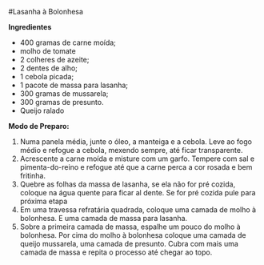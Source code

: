 #Lasanha à Bolonhesa

**Ingredientes**

- 400 gramas de carne moída;
- molho de tomate
- 2 colheres de azeite;
- 2 dentes de alho;
- 1 cebola picada;
- 1 pacote de massa para lasanha;
- 300 gramas de mussarela;
- 300 gramas de presunto.
- Queijo ralado

**Modo de Preparo:**

1. Numa panela média, junte o óleo, a manteiga e a cebola. Leve ao fogo médio e refogue a cebola, mexendo sempre, até ficar transparente.
2. Acrescente a carne moída e misture com um garfo. Tempere com sal e pimenta-do-reino e refogue até que a carne perca a cor rosada e bem fritinha.
3. Quebre as folhas da massa de lasanha, se ela não for pré cozida, coloque na água quente para ficar al dente. Se for pré cozida pule para próxima etapa
4. Em uma travessa refratária quadrada, coloque  uma camada de molho à bolonhesa. E uma camada de massa para lasanha.
5. Sobre a primeira camada de massa, espalhe um pouco do molho à bolonhesa. Por cima do molho à bolonhesa coloque uma camada de queijo mussarela, uma camada de presunto. Cubra com mais uma camada de massa e repita o processo até chegar ao topo.